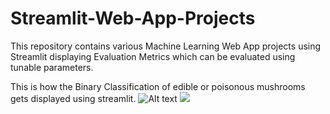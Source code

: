 # Streamlit-Web-App-Projects
This repository contains various Machine Learning Web App projects using Streamlit displaying Evaluation Metrics which can be evaluated using tunable parameters.


This is how the Binary Classification of edible or poisonous mushrooms gets displayed using streamlit.
![Alt text]("https://github.com/ChetanSinha/Streamlit-Web-App-Projects/tree/master/images/mushroom_display.PNG")
<img src="https://github.com/ChetanSinha/Streamlit-Web-App-Projects/tree/master/images/mushroom_display.PNG" />
